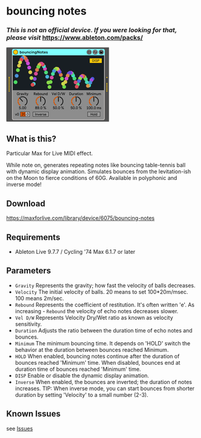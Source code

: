 # bouncing notes

### _This is not an official device. If you were looking for that, please visit_ https://www.ableton.com/packs/

![image of bouncing notes Max for Live device](img/bouncingNotes.png)

## What is this?
Particular Max for Live MIDI effect.

While note on, generates repeating notes like bouncing table-tennis ball
with dynamic display animation.
Simulates bounces from the levitation-ish on the Moon to fierce conditions of 60G.
Available in polyphonic and inverse mode!

## Download
https://maxforlive.com/library/device/6075/bouncing-notes

## Requirements
- Ableton Live 9.7.7 / Cycling '74 Max 6.1.7 or later

## Parameters
- `Gravity` Represents the gravity; how fast the velocity of balls decreases.
- `Velocity` The initial velocity of balls. 20 means to set 100*20m/msec. 100 means 2m/sec.
- `Rebound` Represents the coefficient of restitution. It's often written 'e'. As increasing - `Rebound` the velocity of echo notes decreases slower.
- `Vel D/W` Represents Velocity Dry/Wet ratio as known as velocity sensitivity.
- `Duration` Adjusts the ratio between the duration time of echo notes and bounces.
- `Minimum` The minimum bouncing time. It depends on 'HOLD' switch the behavior at the duration between bounces reached Minimum.
- `HOLD` When enabled, bouncing notes continue after the duration of bounces reached 'Minimum' time.
When disabled, bounces end at duration time of bounces reached 'Minimum' time.
- `DISP` Enable or disable the dynamic display animation.
- `Inverse` When enabled, the bounces are inverted; the duration of notes increases.
TIP: When inverse mode, you can start bounces from shorter duration by setting 'Velocity' to a small number (2-3).

## Known Issues
see [Issues](https://github.com/h1data/M4L-bouncing-notes/issues?q=)
